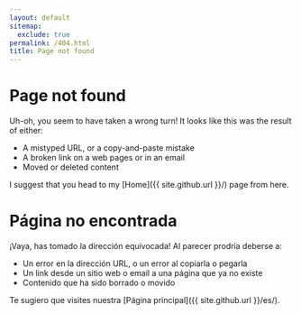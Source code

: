 ```yaml
---
layout: default
sitemap:
  exclude: true
permalink: /404.html
title: Page not found
---
```


# Page not found

Uh-oh, you seem to have taken a wrong turn! It looks like this was the result of either:

 - A mistyped URL, or a copy-and-paste mistake
 - A broken link on a web pages or in an email
 - Moved or deleted content

I suggest that you head to my [Home]({{ site.github.url }}/) page from here.

# Página no encontrada

¡Vaya, has tomado la dirección equivocada! Al parecer prodría deberse a:

 - Un error en la dirección URL, o un error al copiarla o pegarla
 - Un link desde un sitio web o email a una página que ya no existe
 - Contenido que ha sido borrado o movido

Te sugiero que visites nuestra [Página principal]({{ site.github.url }}/es/).
